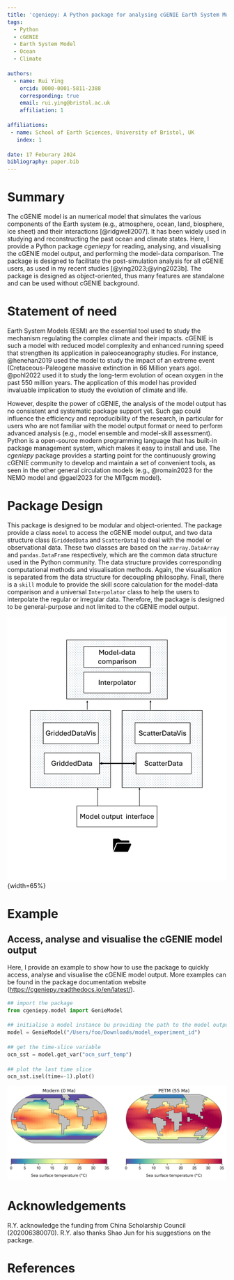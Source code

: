 ```yaml
---
title: 'cgeniepy: A Python package for analysing cGENIE Earth System Model output'
tags:
  - Python
  - cGENIE
  - Earth System Model
  - Ocean
  - Climate

authors:
  - name: Rui Ying
    orcid: 0000-0001-5811-2388
    corresponding: true
    email: rui.ying@bristol.ac.uk
    affiliation: 1

affiliations:
 - name: School of Earth Sciences, University of Bristol, UK
   index: 1  

date: 17 Feburary 2024
bibliography: paper.bib
---
```


# Summary

The cGENIE model is an numerical model that simulates the various components of the Earth system (e.g., atmosphere, ocean, land, biosphere, ice sheet) and their interactions [@ridgwell2007]. It has been widely used in studying and reconstructing the past ocean and climate states. Here, I provide a Python package *cgeniepy* for reading, analysing, and visualising the cGENIE model output, and performing the model-data comparison. The package is designed to facilitate the post-simulation analysis for all cGENIE users, as used in my recent studies [@ying2023;@ying2023b]. The package is designed as object-oriented, thus many features are standalone and can be used without cGENIE background.

# Statement of need
Earth System Models (ESM) are the essential tool used to study the mechanism regulating the complex climate and their impacts. cGENIE is such a model with reduced model complexity and enhanced running speed that strengthen its application in paleoceanography studies. For instance, @henehan2019 used the model to study the impact of an extreme event (Cretaceous-Paleogene massive extinction in 66 Million years ago). @pohl2022 used it to study the long-term evolution of ocean oxygen in the past 550 million years. The application of this model has provided invaluable implication to study the evolution of climate and life.

However, despite the power of cGENIE, the analysis of the model output has no consistent and systematic package support yet. Such gap could influence the efficiency and reproducibility of the research, in particular for users who are not familiar with the model output format or need to perform advanced analysis (e.g., model ensemble and model-skill assessment). Python is a open-source modern programming language that has built-in package management system, which makes it easy to install and use. The *cgeniepy* package provides a starting point for the continuously growing cGENIE community to develop and maintain a set of convenient tools, as seen in the other general circulation models (e.g., @romain2023 for the NEMO model and @gael2023 for the MITgcm model).

# Package Design
This package is designed to be modular and object-oriented. The package provide a class `model` to access the cGENIE model output, and two data structure class (`GriddedData` and `ScatterData`) to deal with the model or observational data. These two classes are based on the `xarray.DataArray` and `pandas.DataFrame` respectively, which are the common data structure used in the Python community. The data structure provides corresponding computational methods and visualisation methods. Again, the visualisation is separated from the data structure for decoupling philosophy. Finall, there is a `skill` module to provide the skill score calculation for the model-data comparison and a universal `Interpolator` class to help the users to interpolate the regular or irregular data. Therefore, the package is designed to be general-purpose and not limited to the cGENIE model output.

![A schematic figure showing the structure of `cgeniepy` package and its functionalities. It helps users to access the model output and operate the visualisation and analysis including interpolation, model-data comparison.](fig0.png){width=65%}

# Example

## Access, analyse and visualise the cGENIE model output
Here, I provide an example to show how to use the package to quickly access, analyse and visualise the cGENIE model output.  More examples can be found in the package documentation website (https://cgeniepy.readthedocs.io/en/latest/).

```python
## import the package
from cgeniepy.model import GenieModel

## initialise a model instance bu providing the path to the model output
model = GenieModel("/Users/foo/Downloads/model_experiment_id")

## get the time-slice variable
ocn_sst = model.get_var("ocn_surf_temp")

## plot the last time slice
ocn_sst.isel(time=-1).plot()
```
![The simulated sea surface temperature in the Modern (left) and Paleogene-Eocene Thermal Maximum event (right) in cGENIE and visualised by `cgeniepy`. The data is adapted from @ying2023b and @gutjahr2017 respectively. \label{fig1}](fig1.png)


# Acknowledgements
R.Y. acknowledge the funding from China Scholarship Council (202006380070). R.Y. also thanks Shao Jun for his suggestions on the package.

# References

